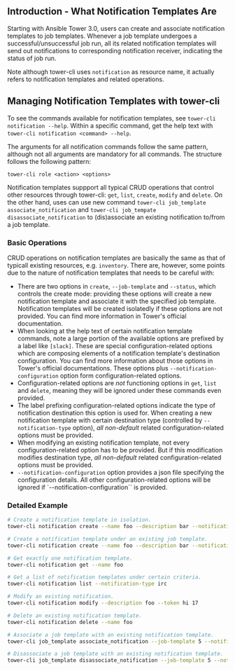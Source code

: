 ## Introduction - What Notification Templates Are

Starting with Ansible Tower 3.0, users can create and associate
notification templates to job templates. Whenever a job template undergoes
a successful/unsuccessful job run, all its related notification templates
will send out notifications to corresponding notification receiver, indicating
the status of job run.

Note although tower-cli uses `notification` as resource name, it actually refers
to notification templates and related operations.
 
## Managing Notification Templates with tower-cli

To see the commands available for notification templates, see 
`tower-cli notification --help`. Within a specific command, get the help 
text with `tower-cli notification <command> --help`.

The arguments for all notification commands follow the same pattern, although
not all arguments are mandatory for all commands. The structure follows
the following pattern:

```
tower-cli role <action> <options>
```

Notification templates suppport all typical CRUD operations that control other 
resources through tower-cli: `get`, `list`, `create`, `modify` and `delete`. On 
the other hand, uses can use new command `tower-cli job_template associate_notification` 
and `tower-cli job_tempate disassociate_notification` to (dis)associate an existing 
notification to/from a job template.

### Basic Operations

CRUD operations on notification templates are basically the same as that of typicall
existing resources, e.g. `inventory`. There are, however, some points due to the nature
of notification templates that needs to be careful with:

* There are two options in `create`, `--job-template` and `--status`, which controls 
the create mode: providing these options will create a new notification template and 
associate it with the specified job template. Notification templates will be created
isolatedly if these options are not provided. You can find more information in Tower's
official documentation.
* When looking at the help text of certain notification template commands, note a large
portion of the available options are prefixed by a label like `[slack]`. These are special
configuration-related options which are composing elements of a notification template's
destination configuration. You can find more information about those options in Tower's 
official documentations. These options plus `--notification-configuration` option form
configuration-related options.
* Configuration-related options are *not* functioning options in `get`, `list` and `delete`,
meaning they will be ignored under these commands even provided. 
* The label prefixing configuration-related options indicate the type of notification
destination this option is used for. When creating a new notification template with certain
destination type (controlled by `--notification-type` option), *all non-default* related 
configuration-related options must be provided.
* When modifying an existing notification template, not every configuration-related
option has to be provided. But if this modification modifies destination type, *all non-default* 
related configuration-related options must be provided.
* `--notification-configuration` option provides a json file specifying the configuration
details. All other configuration-related options will be ignored if `--notification-configuration``
is provided.

### Detailed Example

```bash
# Create a notification template in isolation.
tower-cli notification create --name foo --description bar --notification-type slack --channels a --channels b --token hey

# Create a notification template under an existing job template.
tower-cli notification create --name foo --description bar --notification-type slack --channels a --channels b --token hey --job-template 5

# Get exactly one notification template.
tower-cli notification get --name foo

# Get a list of notification templates under certain criteria.
tower-cli notification list --notification-type irc

# Modify an existing notification.
tower-cli notification modify --description foo --token hi 17

# Delete an existing notification template.
tower-cli notification delete --name foo

# Associate a job template with an existing notification template.
tower-cli job_template associate_notification --job-template 5 --notification 3

# Disassociate a job template with an existing notification template.
tower-cli job_template disassociate_notification --job-template 5 --notification 3
```
